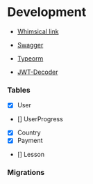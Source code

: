 # Development

- [Whimsical link](https://whimsical.com/ensenas-der-5pe2BYstKAMoF56QFBwGpC)

* [Swagger](http://localhost:3000/api)

* [Typeorm](https://typeorm.io/)

* [JWT-Decoder](https://jwt.io/)

### Tables

- [x] User
- [] UserProgress
- [x] Country
- [x] Payment
- [] Lesson

### Migrations
